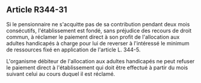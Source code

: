 ## Article R344-31

Si le pensionnaire ne s'acquitte pas de sa contribution pendant deux mois consécutifs, l'établissement
est fondé, sans préjudice des recours de droit commun, à réclamer le paiement direct à son profit de
l'allocation aux adultes handicapés à charge pour lui de reverser à l'intéressé le minimum de ressources fixé
en application de l'article L. 344-5.

L'organisme débiteur de l'allocation aux adultes handicapés ne peut refuser le paiement direct à
l'établissement qui doit être effectué à partir du mois suivant celui au cours duquel il est réclamé.

